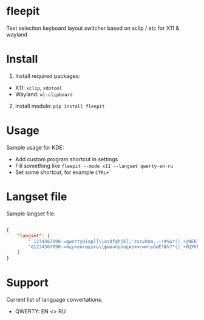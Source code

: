 # fleepit

Text seleciton keyboard layout switcher based on xclip / etc for X11 & wayland

# Install

1. Install required packages:
  * X11: `xclip`, `xdotool`
  * Wayland: `wl-clipboard`

2. install module: `pip install fleepit`

# Usage

Sample usage for KDE:
* Add custom program shortcut in settings
* Fill something like `fleepit --mode x11 --langset qwerty-en-ru`
* Set some shortcut, for example `` CTRL+` ``

# Langset file

Sample langset file:

```json

{
    "langset": [
        "`1234567890-=qwertyuiop[]\\asdfghjkl;'zxcvbnm,.~!#%&*()_+QWERTYUIOP{}|ASDFGHJKL:\"ZXCVBNM<>",
        "ё1234567890-=йцукенгшщзхъ\\фывапролджэячсмитьбюЁ!№%?*()_+ЙЦУКЕНГШЩЗХЪ/ФЫВАПРОЛДЖЭЯЧСМИТЬБЮ"
    ]
}

```

# Support

Current list of language convertations:
* QWERTY: EN <> RU
